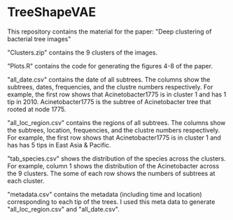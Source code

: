 # TreeShapeVAE
This repository contains the material for the paper: "Deep clustering of bacterial tree images"

"Clusters.zip" contains the 9 clusters of the images.

"Plots.R" contains the code for generating the figures 4-8 of the paper.

"all_date.csv" contains the date of all subtrees.
  The columns show the subtrees, dates, frequencies, and the clustre numbers respectively. For example, the first row shows that Acinetobacter1775 is in cluster 1 and has 1 tip in 2010. Acinetobacter1775 is the subtree of Acinetobacter tree that rooted at node 1775.
  
"all_loc_region.csv" contains the regions of all subtrees.
  The columns show the subtrees, location, frequencies, and the clustre numbers respectively. For example, the first row shows that Acinetobacter1775 is in cluster 1 and has has 5 tips in East Asia & Pacific. 

"tab_species.csv" shows the distribution of the species across the clusters. For example, column 1 shows the distribution of the Acinetobacter across the 9 clusters. The some of each row shows the numbers of subtrees at each cluster.

"metadata.csv" contains the metadata (including time and location) corresponding to each tip of the trees. I used this meta data to generate "all_loc_region.csv" and "all_date.csv".
